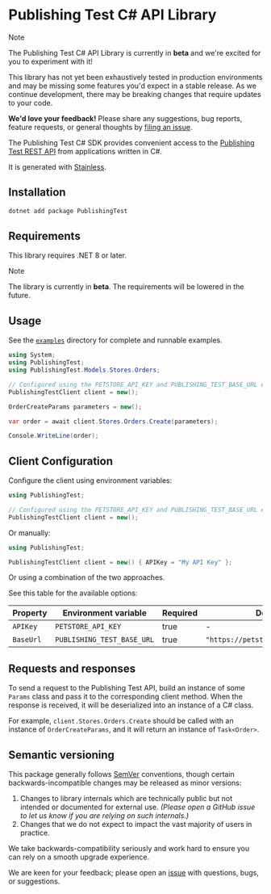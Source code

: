 # Publishing Test C# API Library

> [!NOTE]
> The Publishing Test C# API Library is currently in **beta** and we're excited for you to experiment with it!
>
> This library has not yet been exhaustively tested in production environments and may be missing some features you'd expect in a stable release. As we continue development, there may be breaking changes that require updates to your code.
>
> **We'd love your feedback!** Please share any suggestions, bug reports, feature requests, or general thoughts by [filing an issue](https://www.github.com/sd-st/publishing-test-csharp/issues/new).

The Publishing Test C# SDK provides convenient access to the [Publishing Test REST API](google.com) from applications written in C#.

It is generated with [Stainless](https://www.stainless.com/).

## Installation

```bash
dotnet add package PublishingTest
```

## Requirements

This library requires .NET 8 or later.

> [!NOTE]
> The library is currently in **beta**. The requirements will be lowered in the future.

## Usage

See the [`examples`](examples) directory for complete and runnable examples.

```csharp
using System;
using PublishingTest;
using PublishingTest.Models.Stores.Orders;

// Configured using the PETSTORE_API_KEY and PUBLISHING_TEST_BASE_URL environment variables
PublishingTestClient client = new();

OrderCreateParams parameters = new();

var order = await client.Stores.Orders.Create(parameters);

Console.WriteLine(order);
```

## Client Configuration

Configure the client using environment variables:

```csharp
using PublishingTest;

// Configured using the PETSTORE_API_KEY and PUBLISHING_TEST_BASE_URL environment variables
PublishingTestClient client = new();
```

Or manually:

```csharp
using PublishingTest;

PublishingTestClient client = new() { APIKey = "My API Key" };
```

Or using a combination of the two approaches.

See this table for the available options:

| Property  | Environment variable       | Required | Default value                           |
| --------- | -------------------------- | -------- | --------------------------------------- |
| `APIKey`  | `PETSTORE_API_KEY`         | true     | -                                       |
| `BaseUrl` | `PUBLISHING_TEST_BASE_URL` | true     | `"https://petstore3.swagger.io/api/v3"` |

## Requests and responses

To send a request to the Publishing Test API, build an instance of some `Params` class and pass it to the corresponding client method. When the response is received, it will be deserialized into an instance of a C# class.

For example, `client.Stores.Orders.Create` should be called with an instance of `OrderCreateParams`, and it will return an instance of `Task<Order>`.

## Semantic versioning

This package generally follows [SemVer](https://semver.org/spec/v2.0.0.html) conventions, though certain backwards-incompatible changes may be released as minor versions:

1. Changes to library internals which are technically public but not intended or documented for external use. _(Please open a GitHub issue to let us know if you are relying on such internals.)_
2. Changes that we do not expect to impact the vast majority of users in practice.

We take backwards-compatibility seriously and work hard to ensure you can rely on a smooth upgrade experience.

We are keen for your feedback; please open an [issue](https://www.github.com/sd-st/publishing-test-csharp/issues) with questions, bugs, or suggestions.

